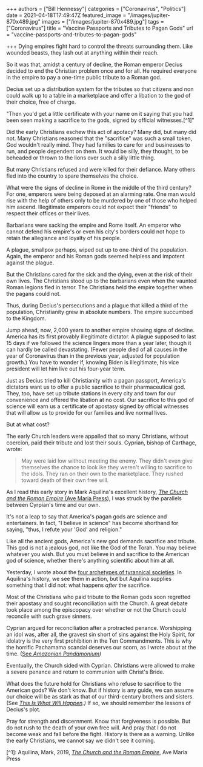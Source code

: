 +++
authors = ["Bill Hennessy"]
categories = ["Coronavirus", "Politics"]
date = 2021-04-18T17:49:47Z
featured_image = "/images/jupiter-870x489.jpg"
images = ["/images/jupiter-870x489.jpg"]
tags = ["Coronavirus"]
title = "Vaccine Passports and Tributes to Pagan Gods"
url = "vaccine-passports-and-tributes-to-pagan-gods"

+++
Dying empires fight hard to control the threats surrounding them. Like wounded beasts, they lash out at anything within their reach.

So it was that, amidst a century of decline, the Roman emperor Decius decided to end the Christian problem once and for all. He required everyone in the empire to pay a one-time public tribute to a Roman god.

Decius set up a distribution system for the tributes so that citizens and non could walk up to a table in a marketplace and offer a libation to the god of their choice, free of charge.

"Then you'd get a little certificate with your name on it saying that you had been seen making a sacrifice to the gods, signed by official witnesses.\[^1\]"

Did the early Christians eschew this act of apotacy? Many did, but many did not. Many Christians reasoned that the "sacrifice" was such a small token, God wouldn't really mind. They had families to care for and businesses to run, and people dependent on them. It would be silly, they thought, to be beheaded or thrown to the lions over such a silly little thing. 

But many Christians refused and were killed for their defiance. Many others fled into the country to spare themselves the choice. 

What were the signs of decline in Rome in the middle of the third century? For one, emperors were being deposed at an alarming rate. One man would rise with the help of others only to be murdered by one of those who helped him ascend. Illegitimate emperors could not expect their "friends" to respect their offices or their lives. 

Barbarians were sacking the empire and Rome itself. An emperor who cannot defend his empire's or even his city's borders could not hope to retain the allegiance and loyalty of his people. 

A plague, smallpox perhaps, wiped out up to one-third of the population. Again, the emperor and his Roman gods seemed helpless and impotent against the plague. 

But the Christians cared for the sick and the dying, even at the risk of their own lives. The Christians stood up to the barbarians even when the vaunted Roman legions fled in terror. The Christians held the empire together when the pagans could not. 

Thus, during Decius's persecutions and a plague that killed a third of the population, Christianity grew in absolute numbers. The empire succumbed to the Kingdom. 

Jump ahead, now, 2,000 years to another empire showing signs of decline. America has its first provably illegitimate dictator. A plague supposed to last 15 days if we followed the science lingers more than a year later, though it can hardly be called devastating. (Fewer people died of all causes in the year of Coronavirus than in the previous year, adjusted for population growth.) You have to wonder if, knowing Biden is illegitimate, his vice president will let him live out his four-year term. 

Just as Decius tried to kill Christianity with a pagan passport, America's dictators want us to offer a public sacrifice to their pharmaceutical god. They, too, have set up tribute stations in every city and town for our convenience and offered the libation at no cost. Our sacrifice to this god of science will earn us a certificate of apostasy signed by official witnesses that will allow us to provide for our families and live normal lives. 

But at what cost? 

The early Church leaders were appalled that so many Christians, without coercion, paid their tribute and lost their souls. Cyprian, bishop of Carthage, wrote:

> May were laid low without meeting the enemy. They didn't even give themselves the chance to look ike they weren't willing to sacrifice to the idols. They ran on their own to the marketplace. They rushed toward death of their own free will.

As I read this early story in Mark Aquilina's excellent history, [_The Church and the Roman Empire_ (Ave Maria Press](https://www.avemariapress.com/products/the-church-and-the-roman-empire-301-490)), I was struck by the parallels between Cyrpian's time and our own. 

It's not a leap to say that America's pagan gods are science and entertainers. In fact, "I believe in science" has become shorthand for saying, "thus, I refute your 'God' and religion." 

Like all the ancient gods, America's new god demands sacrifice and tribute. This god is not a jealous god, not like the God of the Torah. You may believe whatever you wish. But you must believe in and sacrifice to the American god of science, whether there's anything scientific about him at all. 

Yesterday, I wrote about the [four archetypes of tyrannical societies](https://www.hennessysview.com/archetypes-of-totalitarian-eras/). In Aquilina's history, we see them in action, but but Aquilina supplies something that I did not: what happens _after_ the sacrifice. 

Most of the Christians who paid tribute to the Roman gods soon regretted their apostasy and sought reconciliation with the Church. A great debate took place among the episcopacy over whether or not the Church could reconcile with such grave sinners. 

Cyprian argued for reconciliation after a protracted penance. Worshipping an idol was, after all, the gravest sin short of sins against the Holy Spirit, for idolatry is the very first prohibition in the Ten Commandments. This is why the horrific Pachamama scandal deserves our scorn, as I wrote about at the time. ([See _Amazonian Pandamonium_](https://www.hennessysview.com/post/2019/amazonium-pandamonium/)_)_ 

Eventually, the Church sided with Cyprian. Christians were allowed to make a severe penance and return to communion with Christ's Bride. 

What does the future hold for Christians who refuse to sacrifice to the American gods? We don't know. But if history is any guide, we can assume our choice will be as stark as that of our third-century brothers and sisters. (See [_This Is What Will Happen_](https://www.hennessysview.com/this-is-what-will-happen/)_.)_ If so, we should remember the lessons of Decius's plot. 

Pray for strength and discernment. Know that forgiveness is possible. But do not rush to the death of your own free will. And pray that I do not become weak and fall before the fight. History is there as a warning. Unlike the early Christians, we cannot say we didn't see it coming.

\[^1\]: Aquilina, Mark, 2019, [_The Church and the Roman Empire_](https://www.avemariapress.com/products/the-church-and-the-roman-empire-301-490), Ave Maria Press
<!--stackedit_data:
eyJoaXN0b3J5IjpbLTE2NzE2ODcyMjVdfQ==
-->